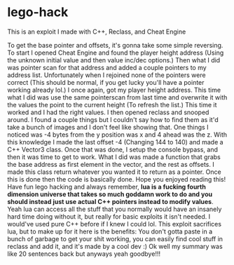 # lego-hack
This is an exploit I made with C++, Reclass, and Cheat Engine



To get the base pointer and offsets, it's gonna take some simple reversing. To start I opened Cheat Engine and found the player height address (Using the unknown initial value and then value inc/dec options.) Then what I did was pointer scan for that address and added a couple pointers to my address list. Unfortunately when I rejoined none of the pointers were correct (This should be normal, if you get lucky you'll have a pointer working already lol.) I once again, got my player height address. This time what I did was use the same pointerscan from last time and overwrite it with the values the point to the current height (To refresh the list.) This time it worked and I had the right values. I then opened reclass and snooped around. I found a couple things but I couldn't say how to find them as it'd take a bunch of images and I don't feel like showing that. One things I noticed was -4 bytes from the y position was x and 4 ahead was the z. With this knowledge I made the last offset -4 (Changing 144 to 140) and made a C++ Vector3 class. Once that was done, I setup the console bypass, and then it was time to get to work. What I did was made a function that grabs the base address as first element in the vector, and the rest as offsets. I made this class return whatever you wanted it to return as a pointer. Once this is done then the code is basically done. Hope you enjoyed reading this! Have fun lego hacking and always remember, **lua is a fucking fourth dimension universe that takes so much goddamn work to do and you should instead just use actual C++ pointers instead to modify values**. Yeah lua can access all the stuff that you normally would have an insanely hard time doing without it, but really for basic exploits it isn't needed. I would've used pure C++ before if I knew I could lol. This exploit sacrifices lua, but to make up for it here is the benefits: You don't gotta paste in a bunch of garbage to get your shit working, you can easily find cool stuff in reclass and add it, and it's made by a cool dev :) Ok well my summary was like 20 sentences back but anyways yeah goodbye!!!
